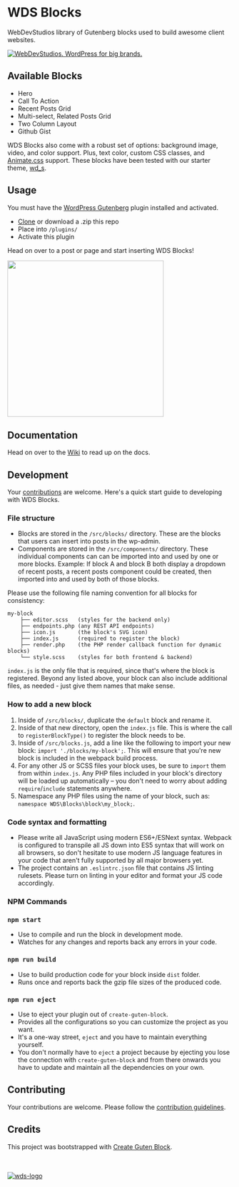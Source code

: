 # WDS Blocks

WebDevStudios library of Gutenberg blocks used to build awesome client websites.

<a href="https://webdevstudios.com/contact/"><img src="https://webdevstudios.com/wp-content/uploads/2018/04/wds-github-banner.png" alt="WebDevStudios. WordPress for big brands."></a>

## Available Blocks

- Hero
- Call To Action
- Recent Posts Grid
- Multi-select, Related Posts Grid
- Two Column Layout
- Github Gist

WDS Blocks also come with a robust set of options: background image, video, and color support. Plus, text color, custom CSS classes, and [Animate.css](https://daneden.github.io/animate.css/) support. These blocks have been tested with our starter theme, [wd_s](https://github.com/WebDevStudios/wd_s).

## Usage

You must have the [WordPress Gutenberg](https://wordpress.org/plugins/gutenberg/) plugin installed and activated.

- [Clone](https://github.com/WebDevStudios/wds-gutenberg.git) or download a .zip this repo
- Place into `/plugins/`
- Activate this plugin

Head on over to a post or page and start inserting WDS Blocks!

<img src="https://dl.dropbox.com/s/we5phkd1mpsnnms/Screenshot%202018-04-27%2012.45.27.png?dl=0" width="350">

## Documentation

Head on over to the [Wiki](https://github.com/WebDevStudios/wds-blocks/wiki) to read up on the docs.

## Development

Your [contributions](https://github.com/WebDevStudios/wds-blocks/blob/master/.github/CONTRIBUTING.md) are welcome. Here's a quick start guide to developing with WDS Blocks.

### File structure
- Blocks are stored in the `/src/blocks/` directory. These are the blocks that users can insert into posts in the wp-admin.
- Components are stored in the `/src/components/` directory. These individual components can can be imported into and used by one or more blocks. Example: If block A and block B both display a dropdown of recent posts, a recent posts component could be created, then imported into and used by both of those blocks.

Please use the following file naming convention for all blocks for consistency:

    my-block
        ├── editor.scss   (styles for the backend only)
        ├── endpoints.php (any REST API endpoints)
        ├── icon.js       (the block's SVG icon)
        ├── index.js      (required to register the block)
        ├── render.php    (the PHP render callback function for dynamic blocks)
        └── style.scss    (styles for both frontend & backend)

`index.js` is the only file that is required, since that's where the block is registered. Beyond any listed above, your block can also include additional files, as needed - just give them names that make sense.

### How to add a new block

1. Inside of `/src/blocks/`, duplicate the `default` block and rename it.
1. Inside of that new directory, open the `index.js` file. This is where the call to `registerBlockType()` to register the block needs to be.
1. Inside of `/src/blocks.js`, add a line like the following to import your new block: `import './blocks/my-block';`. This will ensure that you're new block is included in the webpack build process.
1. For any other JS or SCSS files your block uses, be sure to `import` them from within `index.js`. Any PHP files included in your block's directory will be loaded up automatically – you don't need to worry about adding `require`/`include` statements anywhere.
1. Namespace any PHP files using the name of your block, such as: `namespace WDS\Blocks\block\my_block;`.

### Code syntax and formatting
- Please write all JavaScript using modern ES6+/ESNext syntax. Webpack is configured to transpile all JS down into ES5 syntax that will work on all browsers, so don't hesitate to use modern JS language features in your code that aren't fully supported by all major browsers yet.
- The project contains an `.eslintrc.json` file that contains JS linting rulesets. Please turn on linting in your editor and format your JS code accordingly.

### NPM Commands

### `npm start`
- Use to compile and run the block in development mode.
- Watches for any changes and reports back any errors in your code.

### `npm run build`
- Use to build production code for your block inside `dist` folder.
- Runs once and reports back the gzip file sizes of the produced code.

### `npm run eject`
- Use to eject your plugin out of `create-guten-block`.
- Provides all the configurations so you can customize the project as you want.
- It's a one-way street, `eject` and you have to maintain everything yourself.
- You don't normally have to `eject` a project because by ejecting you lose the connection with `create-guten-block` and from there onwards you have to update and maintain all the dependencies on your own.

## Contributing

Your contributions are welcome. Please follow the [contribution guidelines](https://github.com/WebDevStudios/wds-blocks/blob/master/.github/CONTRIBUTING.md).

## Credits

This project was bootstrapped with [Create Guten Block](https://github.com/ahmadawais/create-guten-block).

<br/><br/>
[![wds-logo](https://dl.dropboxusercontent.com/s/71hvyg2dsjj2ubh/webdevstudios-goots-logo.png?dl=0)](https://webdevstudios.com)